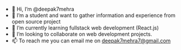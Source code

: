- 👋 Hi, I’m @deepak7mehra
- 👀 I’m a student and want to gather information and experience from open source project  
- 🌱 I’m currently learning fullstack web development (React.js)
- 💞️ I’m looking to collaborate on web development projects.
- 📫 To reach me you can email me on deepak7mehra7@gmail.com


<!---
deepak7mehra/deepak7mehra is a ✨ special ✨ repository because its `README.md` (this file) appears on your GitHub profile.
You can click the Preview link to take a look at your changes.
--->

